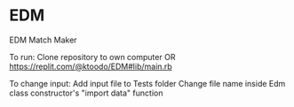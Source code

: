 # EDM
EDM Match Maker

To run:
Clone repository to own computer
OR 
https://replit.com/@ktoodo/EDM#lib/main.rb

To change input:
Add input file to Tests folder
Change file name inside Edm class constructor's "import data" function
